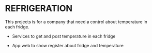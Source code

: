 # REFRIGERATION

This projects is for a company that need a control about temperature in each fridge.

* Services to get and post temperature in each fridge

* App web to show register about fridge and temperature
